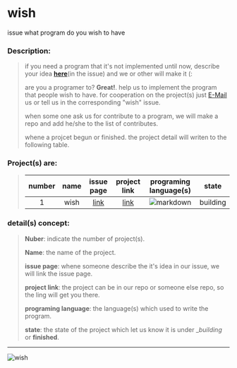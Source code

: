 # wish
issue what program do you wish to have


### Description:
>
> if you need a program that it's not implemented until now, describe your idea **[here](https://github.com/DistroTEAM/wish/issues/new)**(in the issue) and we or other will make it (:
>
> are you a programer to? __Great!__. help us to implement the program that people wish to have. for cooperation on the project(s) just [E-Mail](https://mail.google.com/mail/u/0/#inbox?compose=new) us or tell us in the corresponding "wish" issue.
>
> when some one ask us for contribute to a program, we will make a repo and add he/she to the list of contributes.
>
> whene a projcet begun or finished. the project detail will writen to the following table.


### Project(s) are:
> | number | name | issue page | project link | programing language(s) | state |
> |:------:|:----:|:----------:|:------------:|:----------------------:|:-------------:|
> | 1 | wish | [link](https://github.com/DistroTEAM/wish/issues/) |[link](https://github.com/DistroTEAM/wish)| ![markdown](https://s4.uupload.ir/files/md_xae5.png) | building |

### detail(s) concept:
> __Nuber__: indicate the number of project(s).
> 
> __Name__: the name of the project.
> 
> __issue page__: whene someone describe the it's idea in our issue, we will link the issue page.
> 
> __project link__: the project can be in our repo or someone else repo, so the ling will get you there.
> 
> __programing language__: the language(s) which used to write the program.
> 
> __state__: the state of the project which let us know it is under __building_ or __finished__.

---

![wish](https://s4.uupload.ir/files/wish_lfa3.jpg)

